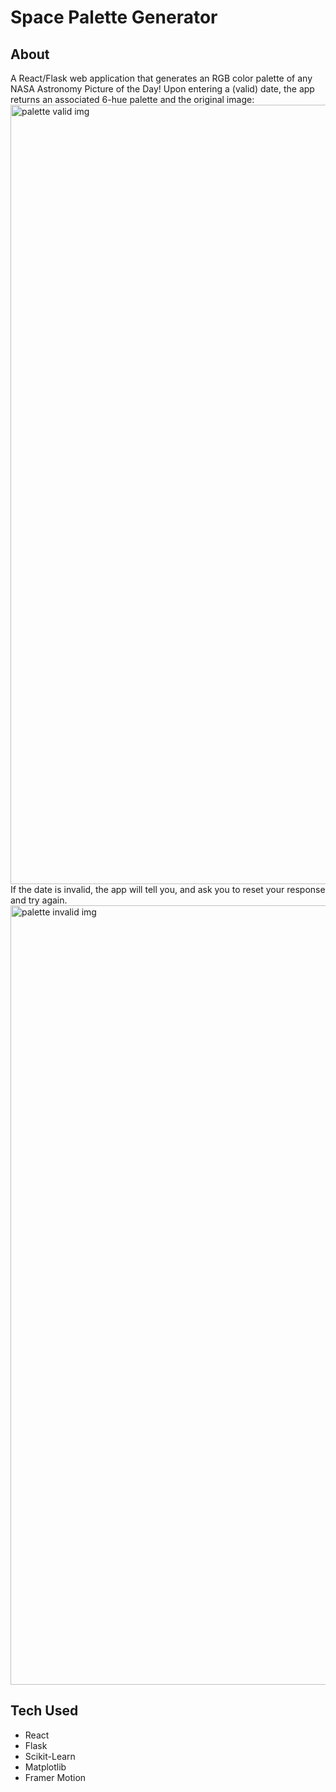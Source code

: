 # Space Palette Generator

## About
  A React/Flask web application that generates an RGB color palette of any NASA Astronomy Picture of the Day!
  Upon entering a (valid) date, the app returns an associated 6-hue palette and the original image:
  <img width="1247" alt="palette valid img" src="https://github.com/yashadoddabele/space-palette-generator/assets/110857917/42b3f0bd-6ab1-4106-ada8-072900ac9ff7">
  If the date is invalid, the app will tell you, and ask you to reset your response and try again.
  <img width="1247" alt="palette invalid img" src="https://github.com/yashadoddabele/space-palette-generator/assets/110857917/feee8d73-c78d-4fae-97e5-44602da802db">

## Tech Used
* React
* Flask
* Scikit-Learn
* Matplotlib
* Framer Motion
